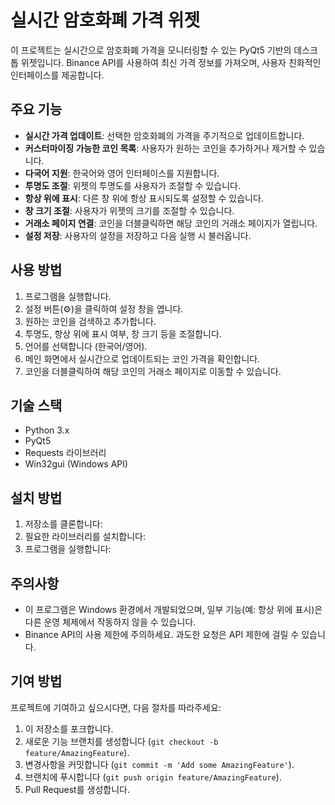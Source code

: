 # 실시간 암호화폐 가격 위젯

이 프로젝트는 실시간으로 암호화폐 가격을 모니터링할 수 있는 PyQt5 기반의 데스크톱 위젯입니다. Binance API를 사용하여 최신 가격 정보를 가져오며, 사용자 친화적인 인터페이스를 제공합니다.

## 주요 기능

- **실시간 가격 업데이트**: 선택한 암호화폐의 가격을 주기적으로 업데이트합니다.
- **커스터마이징 가능한 코인 목록**: 사용자가 원하는 코인을 추가하거나 제거할 수 있습니다.
- **다국어 지원**: 한국어와 영어 인터페이스를 지원합니다.
- **투명도 조절**: 위젯의 투명도를 사용자가 조절할 수 있습니다.
- **항상 위에 표시**: 다른 창 위에 항상 표시되도록 설정할 수 있습니다.
- **창 크기 조절**: 사용자가 위젯의 크기를 조절할 수 있습니다.
- **거래소 페이지 연결**: 코인을 더블클릭하면 해당 코인의 거래소 페이지가 열립니다.
- **설정 저장**: 사용자의 설정을 저장하고 다음 실행 시 불러옵니다.

## 사용 방법

1. 프로그램을 실행합니다.
2. 설정 버튼(⚙)을 클릭하여 설정 창을 엽니다.
3. 원하는 코인을 검색하고 추가합니다.
4. 투명도, 항상 위에 표시 여부, 창 크기 등을 조절합니다.
5. 언어를 선택합니다 (한국어/영어).
6. 메인 화면에서 실시간으로 업데이트되는 코인 가격을 확인합니다.
7. 코인을 더블클릭하여 해당 코인의 거래소 페이지로 이동할 수 있습니다.

## 기술 스택

- Python 3.x
- PyQt5
- Requests 라이브러리
- Win32gui (Windows API)

## 설치 방법

1. 저장소를 클론합니다:
2. 필요한 라이브러리를 설치합니다:
3. 프로그램을 실행합니다:

## 주의사항

- 이 프로그램은 Windows 환경에서 개발되었으며, 일부 기능(예: 항상 위에 표시)은 다른 운영 체제에서 작동하지 않을 수 있습니다.
- Binance API의 사용 제한에 주의하세요. 과도한 요청은 API 제한에 걸릴 수 있습니다.

## 기여 방법

프로젝트에 기여하고 싶으시다면, 다음 절차를 따라주세요:

1. 이 저장소를 포크합니다.
2. 새로운 기능 브랜치를 생성합니다 (`git checkout -b feature/AmazingFeature`).
3. 변경사항을 커밋합니다 (`git commit -m 'Add some AmazingFeature'`).
4. 브랜치에 푸시합니다 (`git push origin feature/AmazingFeature`).
5. Pull Request를 생성합니다.

